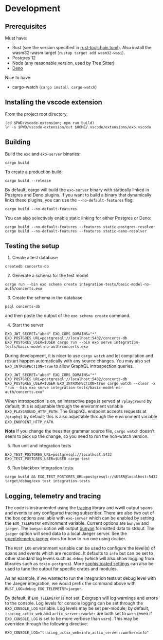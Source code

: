 # Development

## Prerequisites

Must have:

- Rust (see the version specified in [rust-toolchain.toml](rust-toolchain.toml)). Also install the wasm32-wasm target (`rustup target add wasm32-wasi`).
- Postgres 12
- Node (any reasonable version, used by Tree Sitter)
- [Deno](https://deno.land/)

Nice to have:

- cargo-watch (`cargo install cargo-watch`)

## Installing the vscode extension

From the project root directory,

```
(cd $PWD/vscode-extension; npm run build)
ln -s $PWD/vscode-extension/out $HOME/.vscode/extensions/exo.vscode
```

## Building

Build the `exo` and `exo-server` binaries:

```
cargo build
```

To create a production build:

```
cargo build --release
```

By default, cargo will build the `exo-server` binary with statically linked in Postgres and Deno plugins. If you want to build a binary that dynamically links these plugins, you can use the `--no-default-features` flag:

```
cargo build --no-default-features
```

You can also selectively enable static linking for either Postgres or Deno:

```
cargo build --no-default-features --features static-postgres-resolver
cargo build --no-default-features --features static-deno-resolver
```

## Testing the setup

1. Create a test database

```
createdb concerts-db
```

2. Generate a schema for the test model

```
cargo run --bin exo schema create integration-tests/basic-model-no-auth/concerts.exo
```

3. Create the schema in the database

```
psql concerts-db
```

and then paste the output of the `exo schema create` command.

4. Start the server

```
EXO_JWT_SECRET="abcd" EXO_CORS_DOMAINS="*" EXO_POSTGRES_URL=postgresql://localhost:5432/concerts-db EXO_POSTGRES_USER=$USER cargo run --bin exo serve integration-tests/basic-model-no-auth/concerts.exo
```

During development, it is nicer to use `cargo watch` and let compilation and restart happen automatically with any source changes. You may also set `EXO_INTROSPECTION=true` to allow GraphQL introspection queries.

```
EXO_JWT_SECRET="abcd" EXO_CORS_DOMAINS="*" EXO_POSTGRES_URL=postgresql://localhost:5432/concerts-db EXO_POSTGRES_USER=$USER EXO_INTROSPECTION=true cargo watch --clear -x "run --bin exo serve integration-tests/basic-model-no-auth/concerts.exo"
```

When introspection is on, an interactive page is served at `/playground` by default; this is adjustable through the environment variable `EXO_PLAYGROUND_HTTP_PATH`. The GraphQL endpoint accepts requests at `/graphql` by default; this is also adjustable through the environment variable `EXO_ENDPOINT_HTTP_PATH`.

**Note**
If you change the treesitter grammar source file, `cargo watch` doesn't seem to pick up the change, so you need to run the non-watch version.

5. Run unit and integration tests

```
EXO_TEST_POSTGRES_URL=postgresql://localhost:5432 EXO_TEST_POSTGRES_USER=$USER cargo test
```

6. Run blackbox integration tests

```
cargo build && EXO_TEST_POSTGRES_URL=postgresql://$USER@localhost:5432 target/debug/exo test integration-tests
```

## Logging, telemetry and tracing

The code is instrumented using the [tracing](https://crates.io/crates/tracing) library and wwill output spans and events to any configured tracing subscriber. There are also two out of the box options available with `exo-server` which can be enabled by setting the `EXO_TELEMETRY` environment variable. Current options are `bunyan` and `jaeger`. The `bunyan` option will output [bunyan](https://crates.io/crates/tracing-bunyan-formatter) formatted data to stdout. The `jaeger` option will send data to a local Jaeger server. See the [opentelemetry-jaeger](https://crates.io/crates/opentelemetry-jaeger) docs for how to run one using docker.

The `RUST_LOG` environment variable can be used to configure the level(s) of spans and events which are recorded. It defaults to `info` but can be set to other standard log levels such as `debug` (which will also show logging from libraries such as `tokio-postgres`). More [sophisticated settings](https://docs.rs/tracing-subscriber/latest/tracing_subscriber/struct.EnvFilter.html) can also be used to tune the output for specific crates and modules.

As an example, if we wanted to run the integration tests at debug level with the Jaeger integration, we would prefix the command above with `RUST_LOG=debug EXO_TELEMETRY=jaeger`.

By default, if `EXO_TELEMETRY` is not set, Exograph will log warnings and errors to the console. Log levels for console logging can be set through the `EXO_CONSOLE_LOG` variable. Log levels may be set per-module; by default, `tracing_actix_web` and `actix_server::worker` are both set to `warn` (even if `EXO_CONSOLE_LOG` is set to be more verbose than `warn`). This may be overriden through the following directive:

`EXO_CONSOLE_LOG="tracing_actix_web=info,actix_server::worker=info"`
